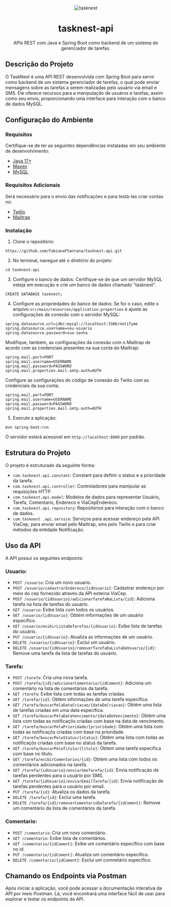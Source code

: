 <div align="center">

![tasknest](https://github.com/FabianaFSantana/tasknest-api/assets/161942930/a6d11317-67e5-4688-ac2d-c0af0bcdfa0e)

# tasknest-api
APIs REST com Java e Spring Boot como backend de um sistema de gerenciador de tarefas.

</div>

## Descrição do Projeto
O TaskNest é uma API REST desenvolvida com Spring Boot para servir como backend de um sistema gerenciador de tarefas, o qual pode enviar mensagens sobre as tarefas a serem realizadas pelo usuário via email e SMS. Ele oferece recursos para a manipulação de usuáros e tarefas, assim como seu envio, proporcionando uma interface para interação com o banco de dados MySQL.

## Configuração do Ambiente

### Requisitos
Certifique-se de ter as seguintes dependências instaladas em seu ambiente de desenvolvimento:

* [Java 17+](https://www.oracle.com/java/technologies/javase/jdk17-archive-downloads.html)
* [Maven](https://maven.apache.org/download.cgi)
* [MySQL](https://dev.mysql.com/downloads/installer/)

### Requisitos Adicionais
Será necessário para o envio das notificações e para testá-las criar contas no:
* [Twilio](https://www.twilio.com/en-us)
* [Mailtrap](https://mailtrap.io)

### Instalação
1. Clone o repositório:
```
https://github.com/FabianaFSantana/tasknest-api.git
```
2. No terminal, navegue até o diretório do projeto:
```
cd tasknest-api
```
3. Configure o banco de dados:
Certifique-se de que um servidor MySQL esteja em execução e crie um banco de dados chamado "tasknest".
```
CREATE DATABASE tasknest;
```
4. Configure as propriedades do banco de dados:
Se for o caso, edite o arquivo `src/main/resources/application.properties` e ajuste as configurações de conexão com o servidor MySQL:
```
spring.datasource.url=jdbc:mysql://localhost:3306/notifyme
spring.datasource.username=seu-usuario
spring.datasource.password=sua-senha
```
Modifique, também, as configurações da conexão com o Mailtrap de acordo com as credenciais presentes na sua conta do Mailtrap:
```
spring.mail.port=PORT
spring.mail.username=USERNAME
spring.mail.password=PASSWORD
spring.mail.properties.mail.smtp.auth=AUTH
```
Configure as configurações do código de conexão do Twilio com as credenciais da sua conta:
```
spring.mail.port=PORT
spring.mail.username=USERNAME
spring.mail.password=PASSWORD
spring.mail.properties.mail.smtp.auth=AUTH
```
5. Execute a aplicação:
```
mvn spring-boot:run
```
O servidor estará acessível em `http://localhost:8080` por padrão.

## Estrutura do Projeto
O projeto é estruturado da seguinte forma:
* `com.tasknest.api.constant`: Constant para definir o status e a prioridade da tarefa.
* `com.tasknest.api.controller`: Controladores para manipular as requisições HTTP.
* `com.tasknest.api.model`: Modelos de dados para representar Usuário, Tarefa, Comentario, Endereco e ViaCepEndereco.
* `com.tasknest.api.repository`: Repositórios para interação com o banco de dados.
* `com.tasknest .api.service`: Serviços para acessar endereço pela API ViaCep, para enviar email pelo Mailtrap, sms pelo Twilio e para criar métodos da entidade Notificação.

## Uso da API
A API possui os seguintes endpoints:

### Usuario:
* `POST /usuario`: Cria um novo usuario.
* `POST /usuario/cadastrarEndereco/{idUsuario}`: Cadastrar endereço por meio do cep fornecido através da API externa ViaCep.
* `POST /usuario/{idUsuario}/adicionarTarefaNaLista/{id}`: Adiciona tarefa na lista de tarefas do usuário.
* `GET /usuario`: Exibe lista com todos os usuários.
* `GET /usuario/{idUsuario}`: Obtém informações de um usuário específico.
* `GET /usuario/exibirListaDeTarefas/{idUsuario}`: Exibe lista de tarefas do usuário.
* `PUT /usuario/{idUsuario}`: Atualiza as informações de um usuário.
* `DELETE /usuario/{idUsuario}`: Exclui um usuário.
* `DELETE /usuario/{idUsuario}/removerTarefaDaListaDeUsuario/{id}`: Remove uma tarefa da lista de tarefas do usuário.

### Tarefa:
* `POST /tarefa`: Cria uma nova tarefa.
* `POST /tarefa/{id}/adicionarComentario/{idComent}`: Adiciona um comentário na lista de comentários da tarefa.
* `GET /tarefa`: Exibe lista com todas as tarefas criadas.
* `GET /tarefa/{id}`: Obtém informações de uma tarefa específica.
* `GET /tarefa/buscarPelaDataCriacao/{dataDeCriacao}`: Obtém uma lista de tarefas criadas em uma data específica.
* `GET /tarefa/buscarPelaDataVencimento/{dataDeVencimento}`: Obtém uma lista com todas as notificaçõs criadas com base na data de vencimento.
* `GET /tarefa/buscarPelaPrioridade/{prioridade}`: Obtém uma lista com todas as notificaçõs criadas com base na prioridade.
* `GET /tarefa/buscarPeloStatus/{status}`: Obtém uma lista com todas as notificaçõs criadas com base no status da tarefa.
* `GET /tarefa/buscarPeloTitulo/{titulo}`: Obtem uma tarefa específica com base no título.
* `GET /tarefa/exibirComentarios/{id}`: Obtém uma lista com todos os comentários adicionados na tarefa.
* `GET /tarefa/{idUsuario}/enviarSmsTarefa/{id}`: Envia notificação de tarefas pendentes para o usuário por SMS.
* `GET /tarefa/{idUsuario}/enviarEmailTarefa/{id}`: Envia notificação de tarefas pendentes para o usuário por email.
* `PUT /tarefa/{id}`: Atualiza os dados da tarefa.
* `DELETE /tarefa/{id}`: Exclui uma tarefa.
* `DELETE /tarefa/{id}/removerComentarioDaTarefa/{idComent}`: Remove um comentário da lista de comentários da tarefa.

### Comentario:
* `POST /comentario`: Cria um novo comentário.
* `GET /comentario`: Exibe lista de comentários.
* `GET /comentario/{idComent}`: Exibe um comentário específico com base no id.
* `PUT /comentario/{idComent}`: Atualiza um comentário específico.
* `DELETE /comentario/{idComent}`: Exclui um comnetário específico.

## Chamando os Endpoints via Postman
Após iniciar a aplicação, você pode acessar a documentação interativa da API por meio Postman. Lá, você encontrará uma interface fácil de usar para explorar e testar os endpoints da API.



